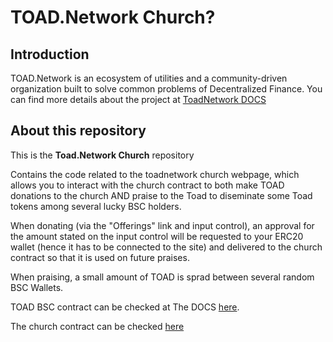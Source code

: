 # TOAD.Network Church?

## Introduction

TOAD.Network is an ecosystem of utilities and a community-driven organization built to solve common problems of Decentralized Finance. You can find more details about the project at [ToadNetwork DOCS](https://docs.toad.network)

## About this repository

This is the **Toad.Network Church** repository

Contains the code related to the toadnetwork church webpage, which allows you to interact with the church contract to both make TOAD donations to the church AND praise to the Toad to diseminate some Toad tokens among several lucky BSC holders.

When donating  (via the "Offerings" link and input control), an approval for the amount stated on the input control will be requested to your ERC20 wallet (hence it has to be connected to the site) and delivered to the church contract so that it is used on future praises.

When praising, a small amount of TOAD is sprad between several random BSC Wallets.

TOAD BSC contract can be checked at The DOCS [here](https://docs.toad.network/reference/contract-addresses#usdtoad-contracts).

The church contract can be checked [here](https://docs.toad.network/reference/contract-addresses#toad-church-contract)